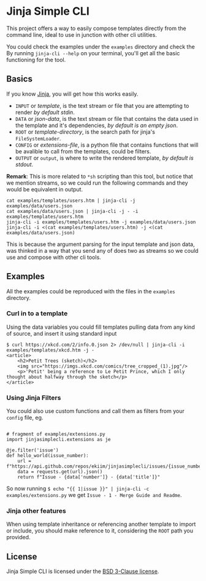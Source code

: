 # Jinja Simple CLI



This project offers a way to easily compose templates directly from the 
command line, ideal to use in junction with other cli utilities.

You could check the examples under the `examples` directory and check the	
By running `jinja-cli --help` on your terminal, you'll get all the basic functioning for the tool.


## Basics

If you know [Jinja][jinja], you will get how this works easily.

- `INPUT` or _template_, is the text stream or file that you are attempting to render _by default stdin_.
- `DATA` or _json-data_, is the text stream or file that contains the data used in the template and it's dependencies, _by default is an empty json_.
- `ROOT` or _template-directory_, is the search path for jinja's `FileSystemLoader`.
- `CONFIG` or _extensions-file_, is a python file that contains functions that will be avalible to call from the templates, could be filters. 
- `OUTPUT` or `output`, is where to write the rendered template, _by default is stdout_.

__Remark__: This is more related to `*sh` scripting than this tool, but notice that we mention streams, so we could run the following commands and they would be equivalent in output.

```
cat examples/templates/users.htm | jinja-cli -j examples/data/users.json
cat examples/data/users.json | jinja-cli -j - -i examples/templates/users.htm
jinja-cli -i examples/templates/users.htm -j examples/data/users.json
jinja-cli -i <(cat examples/templates/users.htm) -j <(cat examples/data/users.json)
```

This is because the argument parsing for the input template and json data, was thinked in a way that you send any of does two as streams so we could use and compose with other cli tools.


## Examples

All the examples could be reproduced with the files in the `examples` directory.

### Curl in to a template

Using the data variables you could fill templates pulling data from any kind of source, and insert it using standard input

```
$ curl https://xkcd.com/2/info.0.json 2> /dev/null | jinja-cli -i examples/templates/xkcd.htm -j -
<article>
    <h2>Petit Trees (sketch)</h2>
    <img src="https://imgs.xkcd.com/comics/tree_cropped_(1).jpg"/>
    <p>'Petit' being a reference to Le Petit Prince, which I only thought about halfway through the sketch</p>
</article>
```

### Using Jinja Filters

You could also use custom functions and call them as filters from your `config` file, eg.

```python3

# fragment of examples/extensions.py
import jinjasimplecli.extensions as je

@je.filter('issue')
def hello_world(issue_number):
    url = f"https://api.github.com/repos/ekiim/jinjasimplecli/issues/{issue_number}"
    data = requests.get(url).json()
    return f"Issue - {data['number']} - {data['title']}"
```

So now running `$ echo "{{ 1|issue }}" | jinja-cli -c examples/extensions.py` we get 
`Issue - 1 - Merge Guide and Readme`. 

### Jinja other features

When using template inheritance or referencing another template to import or include, 
you should make reference to it, considering the `ROOT` path you provided.


## License

Jinja Simple CLI is licensed under the [BSD 3-Clause license][license].


[jinja]: http://jinja.pocoo.org/docs/2.10/api/
[license]: blob/master/LICENSE
